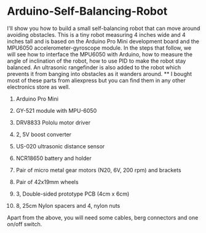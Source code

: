 # Arduino-Self-Balancing-Robot

I'll show you how to build a small
self-balancing robot that can move around avoiding
obstacles. This is a tiny robot measuring 4 inches
wide and 4 inches tall and is based on the Arduino
Pro Mini development board and the MPU6050
accelerometer-gyroscope module.
In the steps that follow, we will see how to interface
the MPU6050 with Arduino, how to measure the
angle of inclination of the robot, how to use PID to
make the robot stay balanced. An ultrasonic
rangefinder is also added to the robot which prevents
it from banging into obstacles as it wanders around.
**
I bought most of these parts from aliexpress but you can find them in any other electronics store as well.

1. Arduino Pro Mini

2. GY-521 module with MPU-6050

3. DRV8833 Pololu motor driver

4. 2, 5V boost converter

5. US-020 ultrasonic distance sensor

6. NCR18650 battery and holder

7. Pair of micro metal gear motors (N20, 6V, 200 rpm) and brackets

8. Pair of 42x19mm wheels

9. 3, Double-sided prototype PCB (4cm x 6cm)

10. 8, 25cm Nylon spacers and 4, nylon nuts

Apart from the above, you will need some cables, berg connectors and one on/off switch.

